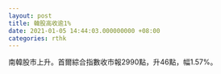 ```yaml
---
layout: post
title: 韓股高收逾1%
date: 2021-01-05 14:44:03.000000000 +08:00
categories: rthk
---
```


南韓股市上升。首爾綜合指數收市報2990點，升46點，幅1.57%。
